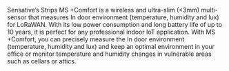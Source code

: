Sensative’s Strips MS +Comfort is a wireless and ultra-slim (<3mm) multi-sensor that measures In door environment (temperature, humidity and lux) for LoRaWAN. With its low power consumption and long battery life of up to 10 years, it is perfect for any professional indoor IoT application. With MS +Comfort, you can precisely measure the In door environment (temperature, humidity and lux) and keep an optimal environment in your office or monitor temperature and humidity changes in vulnerable areas such as cellars or attics.
